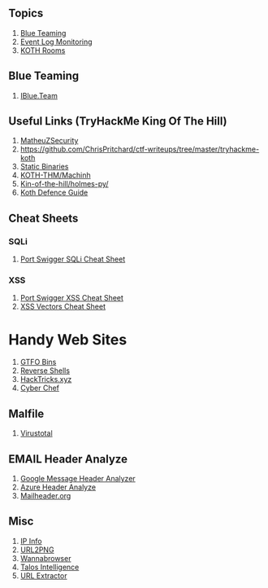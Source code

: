 ## Topics
1. [Blue Teaming](#blue-teaming)
2. [Event Log Monitoring](monitoring.md)
3. [KOTH Rooms](THM-KOTH)

## Blue Teaming
1. <a href="https://www.iblue.team/">IBlue.Team</a>

## Useful Links (TryHackMe King Of The Hill)
1. <a href="https://github.com/MatheuZSecurity/Koth-TryHackMe-Tricks">MatheuZSecurity</a>
2. https://github.com/ChrisPritchard/ctf-writeups/tree/master/tryhackme-koth
2. <a href="https://github.com/andrew-d/static-binaries">Static Binaries</a>
3. <a href="https://github.com/Machinh/Koth-THM">KOTH-THM/Machinh</a>
4. <a href="https://github.com/holmes-py/King-of-the-hill">Kin-of-the-hill/holmes-py/</a>
5. <a href="https://blog.noxtal.com/cheatsheets/2020/08/08/ultimate-koth-defense-guide/">Koth Defence Guide</a>

## Cheat Sheets
### SQLi
1. <a href="https://portswigger.net/web-security/sql-injection/cheat-sheet">Port Swigger SQLi Cheat Sheet</a>
### XSS
1. <a href="https://portswigger.net/web-security/cross-site-scripting/cheat-sheet">Port Swigger XSS Cheat Sheet</a>
2. <a href="https://gist.github.com/kurobeats/9a613c9ab68914312cbb415134795b45">XSS Vectors Cheat Sheet</a>

# Handy Web Sites
1. <a href="https://gtfobins.github.io/">GTFO Bins</a>
2. <a href="https://www.revshells.com/">Reverse Shells</a>
3. <a href="https://book.hacktricks.xyz/welcome/readme">HackTricks.xyz</a>
4. [Cyber Chef](https://gchq.github.io/CyberChef/)

## Malfile
1. [Virustotal](https://www.virustotal.com/gui/home/upload)

## EMAIL Header Analyze
1. [Google Message Header Analyzer](https://toolbox.googleapps.com/apps/messageheader/analyzeheader)
2. [Azure Header Analyze](https://toolbox.googleapps.com/apps/messageheader/analyzeheader)
3. [Mailheader.org](https://mailheader.org/)

## Misc
1. [IP Info](https://ipinfo.io/)
2. [URL2PNG](https://www.url2png.com/)
3. [Wannabrowser](https://www.wannabrowser.net/)
4. [Talos Intelligence](https://talosintelligence.com/reputation)
5. [URL Extractor](https://www.convertcsv.com/url-extractor.htm)

